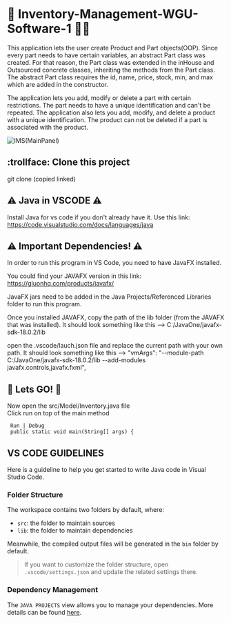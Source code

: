 
# :ledger: Inventory-Management-WGU-Software-1 :technologist:

This application lets the user create Product and Part objects(OOP). Since every part needs to have certain variables, an abstract Part class was created. For that reason, the Part class was extended in the inHouse and Outsourced concrete classes, inheriting the methods from the Part class. The abstract Part class requires the id, name, price, stock, min, and max which are added in the constructor.

The application lets you add, modify or delete a part with certain restrictions. The part needs to have a unique identification and can't be repeated. The application also lets you add, modify, and delete a product with a unique identification. The product can not be deleted if a part is associated with the product.
 
![IMS(MainPanel)](https://user-images.githubusercontent.com/20764455/188293972-b3fcc527-446b-4e5d-8571-0d8fb3716414.png)

##  :trollface: Clone this project 

 git clone (copied linked)


## :warning: Java in VSCODE :warning: 

 Install Java for vs code if you don't already have it. 
 Use this link: https://code.visualstudio.com/docs/languages/java

 ## :warning: Important Dependencies! :warning:

 In order to run this program in VS Code, you need to have JavaFX installed.
 
 You could find your JAVAFX version in this link: https://gluonhq.com/products/javafx/
 
 JavaFX jars need to be added in the Java Projects/Referenced Libraries folder to run this program. 

 Once you installed JAVAFX, copy the path of the lib folder (from the JAVAFX that was installed). It should look something like this -->  C:/JavaOne/javafx-sdk-18.0.2/lib

 open the .vscode/lauch.json file and replace the current path with your own path.  It should look something like this -->  "vmArgs": "--module-path C:/JavaOne/javafx-sdk-18.0.2/lib --add-modules javafx.controls,javafx.fxml",


 ## :rocket:	Lets GO! :rocket:	

 Now open the src/Model/Inventory.java file  
 Click run on top of the main method 
    
     Run | Debug
     public static void main(String[] args) {

 ## VS CODE GUIDELINES 

Here is a guideline to help you get started to write Java code in Visual Studio Code.

### Folder Structure

The workspace contains two folders by default, where:

- `src`: the folder to maintain sources
- `lib`: the folder to maintain dependencies

Meanwhile, the compiled output files will be generated in the `bin` folder by default.

> If you want to customize the folder structure, open `.vscode/settings.json` and update the related settings there.

### Dependency Management

The `JAVA PROJECTS` view allows you to manage your dependencies. More details can be found [here](https://github.com/microsoft/vscode-java-dependency#manage-dependencies).


 
